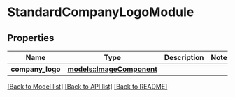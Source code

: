 # StandardCompanyLogoModule

## Properties

Name | Type | Description | Notes
------------ | ------------- | ------------- | -------------
**company_logo** | [**models::ImageComponent**](ImageComponent.md) |  | 

[[Back to Model list]](../README.md#documentation-for-models) [[Back to API list]](../README.md#documentation-for-api-endpoints) [[Back to README]](../README.md)


